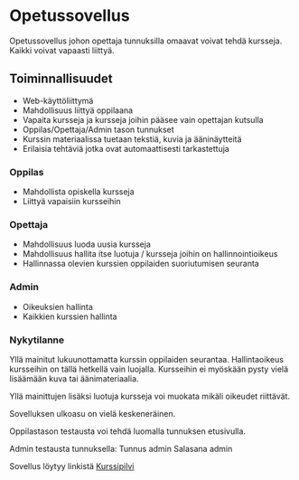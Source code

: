 # Opetussovellus

Opetussovellus johon opettaja tunnuksilla omaavat voivat tehdä kursseja. Kaikki voivat vapaasti liittyä. 

## Toiminnallisuudet

* Web-käyttöliittymä
* Mahdollisuus liittyä oppilaana
* Vapaita kursseja ja kursseja joihin pääsee vain opettajan kutsulla
* Oppilas/Opettaja/Admin tason tunnukset
* Kurssin materiaalissa tuetaan tekstiä, kuvia ja ääninäytteitä
* Erilaisia tehtäviä jotka ovat automaattisesti tarkastettuja

### Oppilas

* Mahdollista opiskella kursseja
* Liittyä vapaisiin kursseihin

### Opettaja

* Mahdollisuus luoda uusia kursseja
* Mahdollisuus hallita itse luotuja / kursseja joihin on hallinnointioikeus
* Hallinnassa olevien kurssien oppilaiden suoriutumisen seuranta

### Admin
* Oikeuksien hallinta
* Kaikkien kurssien hallinta

### Nykytilanne

Yllä mainitut lukuunottamatta kurssin oppilaiden seurantaa. Hallintaoikeus kursseihin on tällä hetkellä vain luojalla. Kursseihin ei myöskään pysty vielä lisäämään kuva tai äänimateriaalia. 

Yllä mainittujen lisäksi luotuja kursseja voi muokata mikäli oikeudet riittävät.

Sovelluksen ulkoasu on vielä keskeneräinen.  

Oppilastason testausta voi tehdä luomalla tunnuksen etusivulla.

Admin testausta tunnuksella:
Tunnus admin
Salasana admin

Sovellus löytyy linkistä [Kurssipilvi](https://kurssipilvi.herokuapp.com/)
